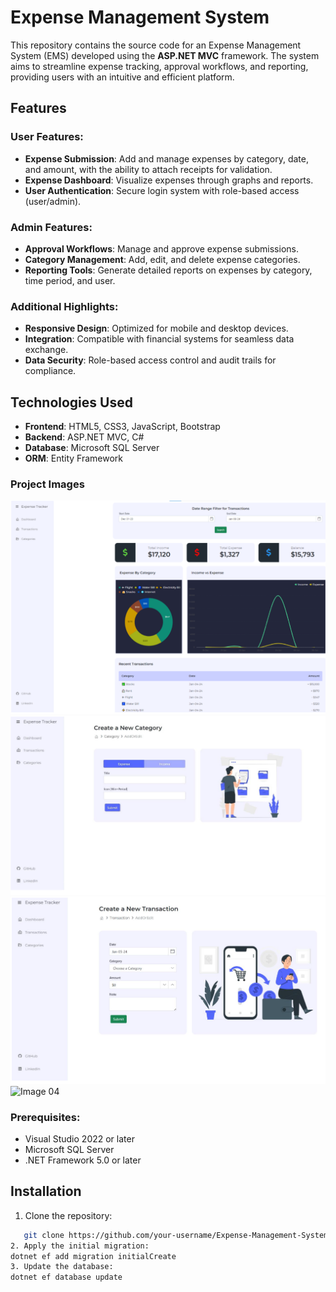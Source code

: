 # Expense Management System

This repository contains the source code for an Expense Management System (EMS) developed using the **ASP.NET MVC** framework. The system aims to streamline expense tracking, approval workflows, and reporting, providing users with an intuitive and efficient platform.

## Features

### User Features:
- **Expense Submission**: Add and manage expenses by category, date, and amount, with the ability to attach receipts for validation.
- **Expense Dashboard**: Visualize expenses through graphs and reports.
- **User Authentication**: Secure login system with role-based access (user/admin).

### Admin Features:
- **Approval Workflows**: Manage and approve expense submissions.
- **Category Management**: Add, edit, and delete expense categories.
- **Reporting Tools**: Generate detailed reports on expenses by category, time period, and user.

### Additional Highlights:
- **Responsive Design**: Optimized for mobile and desktop devices.
- **Integration**: Compatible with financial systems for seamless data exchange.
- **Data Security**: Role-based access control and audit trails for compliance.

## Technologies Used
- **Frontend**: HTML5, CSS3, JavaScript, Bootstrap
- **Backend**: ASP.NET MVC, C#
- **Database**: Microsoft SQL Server
- **ORM**: Entity Framework

### Project Images

![Image 01](project_images/01.PNG)
![Image 02](project_images/02.PNG)
![Image 03](project_images/03.PNG)
![Image 04](project_images/4.PNG)

### Prerequisites:
- Visual Studio 2022 or later
- Microsoft SQL Server
- .NET Framework 5.0 or later



## Installation
1. Clone the repository:
```bash
   git clone https://github.com/your-username/Expense-Management-System.git
2. Apply the initial migration: 
dotnet ef add migration initialCreate
3. Update the database:
dotnet ef database update
